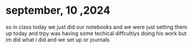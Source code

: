 #  september, 10 ,2024 
so in class today we just did our notebooks and we were just setting them up today and trpy was having some techical diffcultiys doing his work but im did what i did and we set up or journals 
